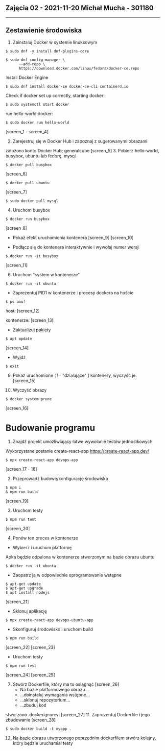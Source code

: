 ## Zajęcia 02 - 2021-11-20 Michał Mucha - 301180
---

## Zestawienie środowiska
1. Zainstaluj Docker w systemie linuksowym
```shell
$ sudo dnf -y install dnf-plugins-core

$ sudo dnf config-manager \
      --add-repo \
      https://download.docker.com/linux/fedora/docker-ce.repo
```

Install Docker Engine
```shell
$ sudo dnf install docker-ce docker-ce-cli containerd.io
```

Check if docker set up correctly, starting docker:
```shell
$ sudo systemctl start docker
```

run hello-world docker:
```shell
$ sudo docker run hello-world
```

[screen_1 -  screen_4]

2. Zarejestruj się w Docker Hub i zapoznaj z sugerowanymi obrazami

założono konto Docker Hub; generalcube
[screen_5]
3. Pobierz hello-world, busybox, ubuntu lub fedorę, mysql

```shell
$ docker pull busybox
```

[screen_6]

```shell
$ docker pull ubuntu
```

[screen_7]

```shell
$ sudo docker pull mysql
```

4. Uruchom busybox

```shell
$ docker run busybox
```

[screen_8]

- Pokaż efekt uruchomienia kontenera
[screen_9]
[screen_10]

- Podłącz się do kontenera interaktywnie i wywołaj numer wersji

```shell
$ docker run -it busybox
```
[screen_11]

6. Uruchom "system w kontenerze"

```shell
$ docker run -it ubuntu
```
 - Zaprezentuj PID1 w kontenerze i procesy dockera na hoście

```shell
$ ps axuf
```

host:
[screen_12]

kontenerze:
[screen_13]
 - Zaktualizuj pakiety

```shell
$ apt update
```
[screen_14]

 - Wyjdź

```shell
$ exit
```

9. Pokaż uruchomione ( != "działające" ) kontenery, wyczyść je.
   [screen_15]

10. Wyczyść obrazy
```shell
$ docker system prune
```
[screen_16]

# Budowanie programu
1. Znajdź projekt umożliwiający łatwe wywołanie testów jednostkowych

Wykorzystane zostanie create-react-app
https://create-react-app.dev/
```shell
$ npx create-react-app devops-app
```
[screen_17 - 18]

2. Przeprowadź budowę/konfigurację środowiska

```shell
$ npm i
& npm run build
```

[screen_19]

3. Uruchom testy
```shell
$ npm run test
```
[screen_20]

4. Ponów ten proces w kontenerze
 - Wybierz i uruchom platformę

Apka będzie odpalona w kontenerze stworzonym na bazie obrazu ubuntu


```shell
$ docker run -it ubuntu
```

 - Zaopatrz ją w odpowiednie oprogramowanie wstępne

```shell
$ apt-get update
$ apt-get upgrade
$ apt install nodejs
```

[screen_21]

 - Sklonuj aplikację

```shell
$ npx create-react-app devops-ubuntu-app
```

- Skonfiguruj środowisko i uruchom build
```shell
$ npm run build
```
[screen_22]
[screen_23]
- Uruchom testy

```shell
$ npm run test
```
[screen_24]
[screen_25]

7. Stwórz Dockerfile, który ma to osiągnąć
[screen_26]
     - Na bazie platformowego obrazu...
     - ...doinstaluj wymagania wstępne...
     - ...sklonuj repozytorium...
     - ...zbuduj kod

stworzono .dockerignorevi
[screen_27]
11. Zaprezentuj Dockerfile i jego zbudowanie
[screen_28]

```shell
$ sudo docker build -t myapp .
```

12. Na bazie obrazu utworzonego poprzednim dockerfilem stwórz kolejny, który będzie uruchamiał testy
